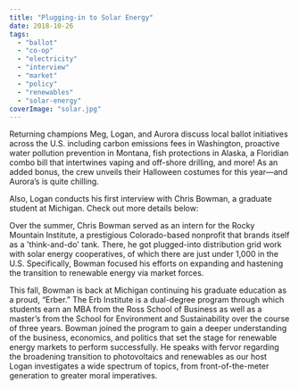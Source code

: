 ```yaml
---
title: "Plugging-in to Solar Energy"
date: 2018-10-26
tags: 
  - "ballot"
  - "co-op"
  - "electricity"
  - "interview"
  - "market"
  - "policy"
  - "renewables"
  - "solar-energy"
coverImage: "solar.jpg"
---
```


Returning champions Meg, Logan, and Aurora discuss local ballot initiatives across the U.S. including carbon emissions fees in Washington, proactive water pollution prevention in Montana, fish protections in Alaska, a Floridian combo bill that intertwines vaping and off-shore drilling, and more! As an added bonus, the crew unveils their Halloween costumes for this year—and Aurora’s is quite chilling.

Also, Logan conducts his first interview with Chris Bowman, a graduate student at Michigan. Check out more details below:

Over the summer, Chris Bowman served as an intern for the Rocky Mountain Institute, a prestigious Colorado-based nonprofit that brands itself as a 'think-and-do' tank. There, he got plugged-into distribution grid work with solar energy cooperatives, of which there are just under 1,000 in the U.S. Specifically, Bowman focused his efforts on expanding and hastening the transition to renewable energy via market forces.

This fall, Bowman is back at Michigan continuing his graduate education as a proud, “Erber.” The Erb Institute is a dual-degree program through which students earn an MBA from the Ross School of Business as well as a master’s from the School for Environment and Sustainability over the course of three years. Bowman joined the program to gain a deeper understanding of the business, economics, and politics that set the stage for renewable energy markets to perform successfully. He speaks with fervor regarding the broadening transition to photovoltaics and renewables as our host Logan investigates a wide spectrum of topics, from front-of-the-meter generation to greater moral imperatives.
